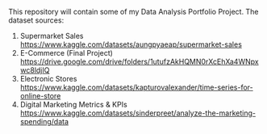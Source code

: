This repository will contain some of my Data Analysis Portfolio Project.
The dataset sources:
 1. Supermarket Sales
    https://www.kaggle.com/datasets/aungpyaeap/supermarket-sales
2. E-Commerce (Final Project)
   https://drive.google.com/drive/folders/1utufzAkHQMN0rXcEhXa4WNpxwc8ldjIQ
3. Electronic Stores
    https://www.kaggle.com/datasets/kapturovalexander/time-series-for-online-store
4. Digital Marketing Metrics & KPIs
   https://www.kaggle.com/datasets/sinderpreet/analyze-the-marketing-spending/data
